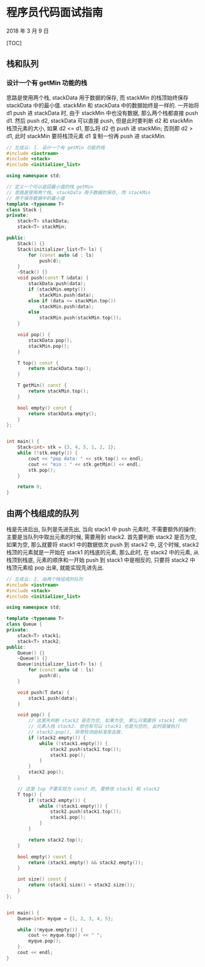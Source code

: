 # 程序员代码面试指南

2018 年 3 月 9 日

[TOC]

## 栈和队列

### 设计一个有 getMin 功能的栈

思路是使用两个栈, stackData 用于数据的保存, 而 stackMin 的栈顶始终保存 stackData 中的最小值. stackMin 和 stackData 中的数据始终是一样的. 一开始将 d1 push 进 stackData 时, 由于 stackMin 中也没有数据, 那么两个栈都直接 push d1. 然后 push d2, stackData 可以直接 push, 但是此时要判断 d2 和 stackMin 栈顶元素的大小, 如果 d2 <= d1, 那么将 d2 也 push 进 stackMin; 否则即 d2 > d1, 此时 stackMin 要将栈顶元素 d1 复制一份再 push 进 stackMin.

```cpp
// 左成云: 1. 设计一个有 getMin 功能的栈
#include <iostream>
#include <stack>
#include <initializer_list>

using namespace std;

// 定义一个可以返回最小值的栈 getMin
// 思路是使用两个栈, stackData 用于数据的保存, 而 stackMin
// 用于保存数据中的最小值
template <typename T>
class Stack {
private:
    stack<T> stackData;
    stack<T> stackMin;

public:
    Stack() {}
    Stack(initializer_list<T> ls) {
        for (const auto &d : ls)
            push(d);
    }
    ~Stack() {}
    void push(const T &data) {
        stackData.push(data);
        if (stackMin.empty())
            stackMin.push(data);
        else if (data <= stackMin.top())
            stackMin.push(data);
        else
            stackMin.push(stackMin.top());
    }

    void pop() {
        stackData.pop();
        stackMin.pop();
    }

    T top() const {
        return stackData.top();
    }

    T getMin() const {
        return stackMin.top();
    }

    bool empty() const {
        return stackData.empty();
    }
};


int main() {
    Stack<int> stk = {3, 4, 5, 1, 2, 1};
    while (!stk.empty()) {
        cout << "pop data: " << stk.top() << endl;
        cout << "min : " << stk.getMin() << endl;
        stk.pop();
    }

    return 0;
}
```



## 由两个栈组成的队列

栈是先进后出, 队列是先进先出, 当向 stack1 中 push 元素时, 不需要额外的操作; 主要是当队列中取出元素的时候, 需要用到 stack2. 首先要判断 stack2 是否为空, 如果为空, 那么就要将 stack1 中的数据依次 push 到 stack2 中, 这个时候, stack2 栈顶的元素就是一开始在 stack1 的栈底的元素, 那么此时, 在 stack2 中的元素, 从栈顶到栈底, 元素的顺序和一开始 push 到 stack1 中是相反的, 只要将 stack2 中栈顶元素给 pop 出来, 就能实现先进先出.

```cpp
// 左成云: 2. 由两个栈组成的队列
#include <iostream>
#include <stack>
#include <initializer_list>

using namespace std;

template <typename T>
class Queue {
private:
    stack<T> stack1;
    stack<T> stack2;
public:
    Queue() {}
    ~Queue() {}
    Queue(initializer_list<T> ls) {
        for (const auto &d : ls)
            push(d);
    }

    void push(T data) {
        stack1.push(data);
    }

    void pop() {
        // 这里先判断 stack2 是否为空, 如果为空, 那么只需要将 stack1 中的
        // 元素入栈 stack2. 但也有可以 stack1 也是为空的, 此时直接执行
        // stack2.pop(), 异常检测由标准库去做.
        if (stack2.empty()) {
            while (!stack1.empty()) {
                stack2.push(stack1.top());
                stack1.pop();
            }
        }
        stack2.pop();
    }

    // 这里 top 不要实现为 const 的, 要修改 stack1 和 stack2
    T top() {
        if (stack2.empty()) {
            while (!stack1.empty()) {
                stack2.push(stack1.top());
                stack1.pop();
            }
        }

        return stack2.top();
    }

    bool empty() const {
        return (stack1.empty() && stack2.empty());
    }

    int size() const {
        return (stack1.size() + stack2.size());
    }
};


int main() {
    Queue<int> myque = {1, 2, 3, 4, 5};

    while (!myque.empty()) { 
        cout << myque.top() << " ";
        myque.pop();
    }
    cout << endl;
}
```


